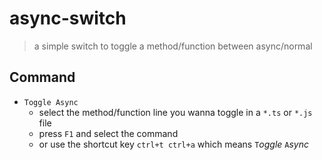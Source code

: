 # async-switch
> a simple switch to toggle a method/function between async/normal

## Command
* `Toggle Async`  
    * select the method/function line you wanna toggle in a `*.ts` or `*.js` file
    * press `F1` and select the command 
    * or use the shortcut key `ctrl+t ctrl+a` which means `T`*oggle* `A`*sync*